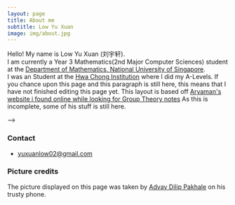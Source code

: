 ```yaml
---
layout: page
title: About me
subtitle: Low Yu Xuan
image: img/about.jpg
---
```



Hello! My name is Low Yu Xuan (刘宇轩).  
I am currently a Year 3 Mathematics(2nd Major Computer Sciences) student at the [Department of Mathematics, National University of Singapore](https://www.math.nus.edu.sg/).  
I was an Student at the [Hwa Chong Institution](http://www.math.iitb.ac.in) where I did my A-Levels.
If you chance upon this page and this paragraph is still here, this means that I have not finished editing this page yet.
This layout is based off [Aryaman's website i found online while looking for Group Theory notes](https://aryamanmaithani.github.io/)
As this is incomplete, some of his stuff is still here.
<!-- [Here](/aboutme/courses) is a list of courses that I have taken and am taking. -->

<!-- [Here](cool) is a list of some things I find interesting.  

## Other online activities

<!-- I am somewhat active on [MathStackexchange](https://math.stackexchange.com/).

<a href="https://math.stackexchange.com/users/427810/aryaman-maithani"><img src="https://math.stackexchange.com/users/flair/427810.png?theme=dark" width="208" height="58" alt="profile for Aryaman Maithani at Mathematics Stack Exchange, Q&amp;A for people studying math at any level and professionals in related fields" title="profile for Aryaman Maithani at Mathematics Stack Exchange, Q&amp;A for people studying math at any level and professionals in related fields"></a> -->

<!-- [Here](stackex) is a list of questions I've found interesting.

I also enjoy solving problems on [Project Euler](https://projecteuler.net/). --> -->

### Contact

* [yuxuanlow02@gmail.com](mailto:yuxuanlow02@gmail.com)


### Picture credits
The picture displayed on this page was taken by [Advay Dilip Pakhale](https://www.linkedin.com/in/advay-pakhale-30934ab1/) on his trusty phone.
